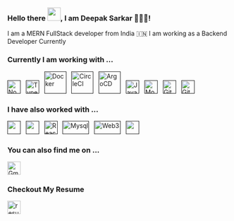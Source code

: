 ### Hello there <img src="https://raw.githubusercontent.com/MartinHeinz/MartinHeinz/master/wave.gif" width="30px">, I am Deepak Sarkar 👩🏻‍💻!

I am a MERN FullStack developer from India 🇮🇳 I am working as a Backend Developer Currently 

### Currently I am working with ...

<a href="" target="_blank" title="Node.js" rel="noreferrer"><img src="https://www.vectorlogo.zone/logos/nodejs/nodejs-icon.svg" alt="Node.js" width="30" height="30"/></a>&nbsp;&nbsp;
<a href="" target="_blank" title="TypeScript" rel="noreferrer"><img src="https://www.vectorlogo.zone/logos/typescriptlang/typescriptlang-icon.svg" alt="TypeScript" width="30" height="30"/></a>&nbsp;&nbsp;
<a href="" target="_blank" title="Docker" rel="noreferrer"><img src="https://www.vectorlogo.zone/logos/docker/docker-icon.svg" alt="Docker" width="50" height="50"/></a>&nbsp;&nbsp;
<a href="" target="_blank" title="CircleCI" rel="noreferrer"><img src="https://www.vectorlogo.zone/logos/circleci/circleci-ar21.svg" alt="CircleCI" width="50" height="50"/></a>&nbsp;&nbsp;
<a href="" target="_blank" title="ArdoCD" rel="noreferrer"><img src="https://www.vectorlogo.zone/logos/argoprojio/argoprojio-ar21.svg" alt="ArgoCD" width="50" height="50"/></a>&nbsp;&nbsp;
<a href="" target="_blank" title="JavaScript" rel="noreferrer"><img src="https://www.freepnglogos.com/uploads/javascript-png/javascript-vector-logo-yellow-png-transparent-javascript-vector-12.png" alt="JavaScript" width="30" height="30"/></a>&nbsp;&nbsp;
<a href="" target="_blank" title="MongoDB" rel="noreferrer"><img src="https://www.vectorlogo.zone/logos/mongodb/mongodb-icon.svg" alt="Mongo" width="30" height="30"/></a>&nbsp;&nbsp;
<a href="" target="_blank" title="Git" rel="noreferrer"><img src="https://www.vectorlogo.zone/logos/git-scm/git-scm-icon.svg" alt="Git" width="30" height="30"/></a>&nbsp;&nbsp;
<a href="" target="_blank" title="GitHub" rel="noreferrer"><img src="https://www.vectorlogo.zone/logos/github/github-tile.svg" alt="GitHub" width="30" height="30"/></a>&nbsp;&nbsp;

### I have also worked with ...

<a href="" title="HTML" target="_blank" rel="noreferrer"><img src="https://www.vectorlogo.zone/logos/w3_html5/w3_html5-icon.svg" alt="" width="30" height="30"/></a>&nbsp;&nbsp;
<a href="" title="CSS" target="_blank" rel="noreferrer"><img src="https://www.vectorlogo.zone/logos/w3_css/w3_css-icon.svg" alt="" width="30" height="30"/></a>&nbsp;&nbsp;
<a href="" target="_blank" title="ReactJS" rel="noreferrer"><img src="https://www.vectorlogo.zone/logos/reactjs/reactjs-icon.svg" alt="ReactJS" width="30" height="30"/></a>&nbsp;&nbsp;
<a href="" target="_blank" title="Mysql" rel="noreferrer"><img src="https://www.vectorlogo.zone/logos/mysql/mysql-official.svg" alt="Mysql" width="60" height="30"/></a>&nbsp;&nbsp;
<a href="" target="_blank" title="Web3" rel="noreferrer"><img src="https://uxwing.com/wp-content/themes/uxwing/download/web-app-development/web-3-icon.png" alt="Web3" width="60" height="30"/></a>&nbsp;&nbsp;
<a href="" title="Postman" target="_blank" rel="noreferrer"><img src="https://www.vectorlogo.zone/logos/getpostman/getpostman-icon.svg" alt="" width="30" height="30"/></a>&nbsp;&nbsp;



### You can also find me on ...

<a href="mailto:deepsk3697@gmail.com" target="_blank" title="deepsk3697@gmail.com" rel="noreferrer"><img src="https://www.vectorlogo.zone/logos/gmail/gmail-tile.svg" alt="Gmail" width="30" height="30"/></a>

### Checkout My Resume

<a href="https://drive.google.com/file/d/1KjHwplm_2qR1Lu6L-lvpGPItqo0QhNwH/view" target="_blank" title="resume" rel="noreferrer"><img src="https://www.reshot.com/preview-assets/icons/XTALQHGEVC/resume-XTALQHGEVC.svg" alt="resume" width="30" height="30"/></a>


